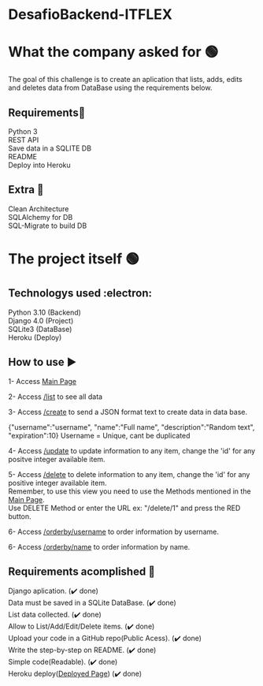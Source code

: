 # DesafioBackend-ITFLEX

# What the company asked for  :green_circle:
The goal of this challenge is to create an aplication that lists, adds, edits and deletes data from DataBase using the requirements below.

## Requirements:shopping_cart:
Python 3<br/>
REST API<br/>
Save data in a SQLITE DB<br/>
README<br/>
Deploy into Heroku<br/>

## Extra :rocket:
Clean Architecture<br/>
SQLAlchemy for DB<br/>
SQL-Migrate to build DB<br/>

# The project itself :green_circle:
## Technologys used :electron:
Python 3.10 (Backend)<br />
Django 4.0 (Project)<br />
SQLite3 (DataBase)<br />
Heroku (Deploy)<br />

## How to use :arrow_forward:
1- Access [Main Page](https://arcane-refuge-76371.herokuapp.com/)

2- Access [/list](https://arcane-refuge-76371.herokuapp.com/list) to see all data

3- Access [/create](https://arcane-refuge-76371.herokuapp.com/create) to send a JSON format text to create data in data base.

{"username":"username", "name":"Full name", "description":"Random text", "expiration":10}
Username = Unique, cant be duplicated

4- Access [/update](https://arcane-refuge-76371.herokuapp.com/update/id) to update information to any item, change the 'id' for any positve integer available item.

5- Access [/delete](https://arcane-refuge-76371.herokuapp.com/delete/id) to delete information to any item, change the 'id' for any positive integer available item.
<br/>Remember, to use this view you need to use the Methods mentioned in the [Main Page](https://arcane-refuge-76371.herokuapp.com/).
<br/>Use DELETE Method or enter the URL ex: "/delete/1" and press the RED button.

6- Access [/orderby/username](https://arcane-refuge-76371.herokuapp.com/orderby/username) to order information by username.

6- Access [/orderby/name](https://arcane-refuge-76371.herokuapp.com/orderby/name) to order information by name.

## Requirements acomplished :brain:
Django aplication. (:heavy_check_mark: done) <br /> 
Data must be saved in a SQLite DataBase. (:heavy_check_mark: done)<br />
List data collected. (:heavy_check_mark: done)<br />
Allow to List/Add/Edit/Delete items. (:heavy_check_mark: done)<br />
Upload your code in a GitHub repo(Public Acess). (:heavy_check_mark: done)<br />
Write the step-by-step on README. (:heavy_check_mark: done)<br />
Simple code(Readable). (:heavy_check_mark: done)<br />
Heroku deploy([Deployed Page](https://arcane-refuge-76371.herokuapp.com/)) (:heavy_check_mark: done)<br />
